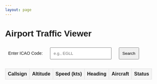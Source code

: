```yaml
---
layout: page
---
```




  <style>
    body {
      font-family: Arial, sans-serif;
      margin: 20px;
      padding: 0;
    }
    label, input, button {
      margin: 10px;
    }
    table {
      width: 100%;
      border-collapse: collapse;
      margin-top: 20px;
    }
    th, td {
      border: 1px solid #ddd;
      padding: 8px;
      text-align: center;
    }
    th {
      background-color: #f4f4f4;
    }
    input, button {
      padding: 10px;
    }
    button {
      cursor: pointer;
    }
  </style>

  <h1>Airport Traffic Viewer</h1>
  <label for="icaoCode">Enter ICAO Code:</label>
  <input type="text" id="icaoCode" placeholder="e.g., EGLL" />
  <button id="searchButton">Search</button>

  <table id="trafficTable">
    <thead>
      <tr>
        <th>Callsign</th>
        <th>Altitude</th>
        <th>Speed (kts)</th>
        <th>Heading</th>
        <th>Aircraft</th>
        <th>Status</th>
      </tr>
    </thead>
    <tbody>
      <!-- Dynamic rows go here -->
    </tbody>
  </table>

  <script>
    const apiBaseUrl = "https://api.infiniteflight.com/live/v2"; // Replace with actual API URL
    const apiKey = "${{ secrets.IF_API_KEY }}"; // Replace with your API key

    document.getElementById("searchButton").addEventListener("click", async () => {
      const icaoCode = document.getElementById("icaoCode").value.trim().toUpperCase();

      if (!icaoCode) {
        alert("Please enter a valid ICAO code.");
        return;
      }

      try {
        const response = await fetch(`${apiBaseUrl}/airport-status?icao=${icaoCode}`, {
          headers: { Authorization: Bearer ${apiKey} },
        });

        if (!response.ok) {
          alert(`Failed to fetch data for ${icaoCode}.`);
          return;
        }

        const data = await response.json();
        updateTrafficTable(data);
      } catch (error) {
        console.error("Error fetching airport traffic:", error);
        alert("An error occurred. Check the console for details.");
      }
    });

    function updateTrafficTable(data) {
      const tableBody = document.querySelector("#trafficTable tbody");
      tableBody.innerHTML = ""; // Clear previous data

      data.flights.forEach((flight) => {
        const row = document.createElement("tr");

        row.innerHTML = `
          <td>${flight.callsign || "N/A"}</td>
          <td>${flight.altitude || 0} ft</td>
          <td>${flight.groundSpeed || 0} kts</td>
          <td>${flight.heading || 0}</td>
          <td>${flight.aircraftType || "Unknown"}</td>
          <td>${flight.status || "Unknown"}</td>
        `;

        tableBody.appendChild(row);
      });
    }
  </script>